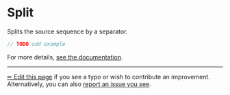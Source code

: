 # Split

Splits the source sequence by a separator.

```c# --destination-file ../code/Program.cs --region statements --project ../code/TryMoreLinq.csproj
// TODO add example
```

For more details, [see the documentation][doc].

---

[&#x270F; Edit this page][edit] if you see a typo or wish to contribute an
improvement. Alternatively, you can also [report an issue you see][issue].


[edit]: https://github.com/morelinq/try/edit/master/split.md
[issue]: https://github.com/morelinq/try/issues/new?title=Split
[doc]: https://morelinq.github.io/3.1/ref/api/html/Overload_MoreLinq_MoreEnumerable_Split.htm
